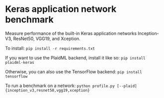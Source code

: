 # Keras application network benchmark
Measure performance of the built-in Keras application networks Inception-V3,
ResNet50, VGG19, and Xception.

To install:
`pip install -r requirements.txt`

If you want to use the PlaidML backend, install it like so:
`pip install plaidml-keras`

Otherwise, you can also use the TensorFlow backend:
`pip install tensorflow`

To run a benchmark on a network:
`python profile.py [--plaid] {inception_v3,resnet50,vgg19,xception}`


